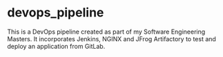 # devops_pipeline

This is a DevOps pipeline created as part of my Software Engineering Masters. It incorporates Jenkins, NGINX and JFrog Artifactory to test and deploy an application from GitLab.
